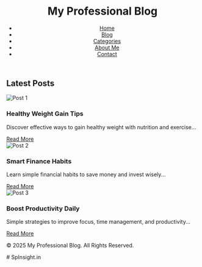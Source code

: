 <!DOCTYPE html>
<html lang="en">
<head>
<meta charset="UTF-8">
<meta name="viewport" content="width=device-width, initial-scale=1.0">
<title>My Professional Blog</title>
<link rel="stylesheet" href="css/style.css">
</head>
<body>
<header>
    <div class="container">
        <h1>My Professional Blog</h1>
        <nav>
            <ul>
                <li><a href="index.html">Home</a></li>
                <li><a href="blog.html">Blog</a></li>
                <li><a href="categories.html">Categories</a></li>
                <li><a href="about.html">About Me</a></li>
                <li><a href="contact.html">Contact</a></li>
            </ul>
        </nav>
    </div>
</header>

<main class="container">
    <h2>Latest Posts</h2>
    <div class="cards">
        <div class="card">
            <img src="images/post1.jpg" alt="Post 1">
            <h3>Healthy Weight Gain Tips</h3>
            <p>Discover effective ways to gain healthy weight with nutrition and exercise...</p>
            <a href="blog.html" class="btn-small">Read More</a>
        </div>
        <div class="card">
            <img src="images/post2.jpg" alt="Post 2">
            <h3>Smart Finance Habits</h3>
            <p>Learn simple financial habits to save money and invest wisely...</p>
            <a href="blog.html" class="btn-small">Read More</a>
        </div>
        <div class="card">
            <img src="images/post3.jpg" alt="Post 3">
            <h3>Boost Productivity Daily</h3>
            <p>Simple strategies to improve focus, time management, and productivity...</p>
            <a href="blog.html" class="btn-small">Read More</a>
        </div>
    </div>
</main>

<footer>
    <div class="container">
        <p>&copy; 2025 My Professional Blog. All Rights Reserved.</p>
    </div>
</footer>
</body>
</html># SpInsight.in

